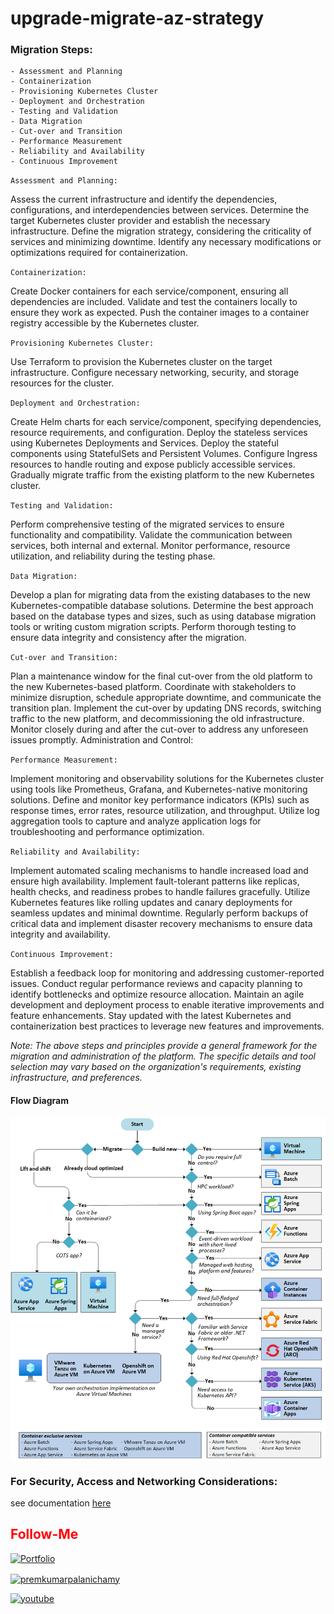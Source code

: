 # upgrade-migrate-az-strategy

### Migration Steps:

    - Assessment and Planning
    - Containerization
    - Provisioning Kubernetes Cluster
    - Deployment and Orchestration
    - Testing and Validation
    - Data Migration
    - Cut-over and Transition
    - Performance Measurement
    - Reliability and Availability 
    - Continuous Improvement 

`Assessment and Planning:`

Assess the current infrastructure and identify the dependencies, configurations, and interdependencies between services.
Determine the target Kubernetes cluster provider and establish the necessary infrastructure.
Define the migration strategy, considering the criticality of services and minimizing downtime.
Identify any necessary modifications or optimizations required for containerization.

`Containerization:`

Create Docker containers for each service/component, ensuring all dependencies are included.
Validate and test the containers locally to ensure they work as expected.
Push the container images to a container registry accessible by the Kubernetes cluster.

`Provisioning Kubernetes Cluster:`

Use Terraform to provision the Kubernetes cluster on the target infrastructure.
Configure necessary networking, security, and storage resources for the cluster.

`Deployment and Orchestration:`

Create Helm charts for each service/component, specifying dependencies, resource requirements, and configuration.
Deploy the stateless services using Kubernetes Deployments and Services.
Deploy the stateful components using StatefulSets and Persistent Volumes.
Configure Ingress resources to handle routing and expose publicly accessible services.
Gradually migrate traffic from the existing platform to the new Kubernetes cluster.

`Testing and Validation:`

Perform comprehensive testing of the migrated services to ensure functionality and compatibility.
Validate the communication between services, both internal and external.
Monitor performance, resource utilization, and reliability during the testing phase.

`Data Migration:`

Develop a plan for migrating data from the existing databases to the new Kubernetes-compatible database solutions.
Determine the best approach based on the database types and sizes, such as using database migration tools or writing custom migration scripts.
Perform thorough testing to ensure data integrity and consistency after the migration.

`Cut-over and Transition:`

Plan a maintenance window for the final cut-over from the old platform to the new Kubernetes-based platform.
Coordinate with stakeholders to minimize disruption, schedule appropriate downtime, and communicate the transition plan.
Implement the cut-over by updating DNS records, switching traffic to the new platform, and decommissioning the old infrastructure.
Monitor closely during and after the cut-over to address any unforeseen issues promptly.
Administration and Control:

`Performance Measurement:`

Implement monitoring and observability solutions for the Kubernetes cluster using tools like Prometheus, Grafana, and Kubernetes-native monitoring solutions.
Define and monitor key performance indicators (KPIs) such as response times, error rates, resource utilization, and throughput.
Utilize log aggregation tools to capture and analyze application logs for troubleshooting and performance optimization.

`Reliability and Availability:`

Implement automated scaling mechanisms to handle increased load and ensure high availability.
Implement fault-tolerant patterns like replicas, health checks, and readiness probes to handle failures gracefully.
Utilize Kubernetes features like rolling updates and canary deployments for seamless updates and minimal downtime.
Regularly perform backups of critical data and implement disaster recovery mechanisms to ensure data integrity and availability.

`Continuous Improvement:`

Establish a feedback loop for monitoring and addressing customer-reported issues.
Conduct regular performance reviews and capacity planning to identify bottlenecks and optimize resource allocation.
Maintain an agile development and deployment process to enable iterative improvements and feature enhancements.
Stay updated with the latest Kubernetes and containerization best practices to leverage new features and improvements.

*Note: The above steps and principles provide a general framework for the migration and administration of the platform. The specific details and tool selection may vary based on the organization's requirements, existing infrastructure, and preferences.*


#### Flow Diagram

<img src="./docs/images/compute-choices.png" align="center">



### For Security, Access and Networking Considerations:

see documentation [here](./docs/files/Security_Access_Network_Consideration.md)


## <font color = "red"> Follow-Me </font>

[![Portfolio](https://img.shields.io/badge/GitHub-100000?style=for-the-badge&logo=github&logoColor=white)](https://github.com/premkumar-palanichamy)

<p align="left">
<a href="https://linkedin.com/in/premkumarpalanichamy" target="blank"><img align="center" src="https://raw.githubusercontent.com/rahuldkjain/github-profile-readme-generator/master/src/images/icons/Social/linked-in-alt.svg" alt="premkumarpalanichamy" height="25" width="25" /></a>
</p>

[![youtube](https://img.shields.io/badge/YouTube-FF0000?style=for-the-badge&logo=youtube&logoColor=white)](https://www.youtube.com/channel/UCJKEn6HeAxRNirDMBwFfi3w)
